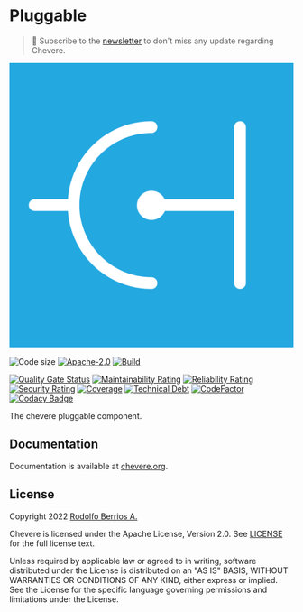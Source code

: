 # Pluggable

> 🔔 Subscribe to the [newsletter](https://newsletter.chevereto.com/subscription?f=gTmksA6763vPCG763763kYCOTgWu6Kx4BPohVDY97aHddrqis6B763cHay8dhtmMKlI6r3vUfGREZmSvDNNGj3MlrRJV7A) to don't miss any update regarding Chevere.

![Chevere](LOGO.svg)

![Code size](https://img.shields.io/github/languages/code-size/chevere/pluggable?style=flat-square) [![Apache-2.0](https://img.shields.io/github/license/chevere/pluggable?style=flat-square)](LICENSE) [![Build](https://img.shields.io/github/workflow/status/chevere/pluggable/Test?style=flat-square)](https://github.com/chevere/pluggable/actions)

[![Quality Gate Status](https://sonarcloud.io/api/project_badges/measure?project=chevere_pluggable&metric=alert_status)](https://sonarcloud.io/dashboard?id=chevere_pluggable) [![Maintainability Rating](https://sonarcloud.io/api/project_badges/measure?project=chevere_pluggable&metric=sqale_rating)](https://sonarcloud.io/dashboard?id=chevere_pluggable) [![Reliability Rating](https://sonarcloud.io/api/project_badges/measure?project=chevere_pluggable&metric=reliability_rating)](https://sonarcloud.io/dashboard?id=chevere_pluggable) [![Security Rating](https://sonarcloud.io/api/project_badges/measure?project=chevere_pluggable&metric=security_rating)](https://sonarcloud.io/dashboard?id=chevere_pluggable) [![Coverage](https://sonarcloud.io/api/project_badges/measure?project=chevere_pluggable&metric=coverage)](https://sonarcloud.io/dashboard?id=chevere_pluggable) [![Technical Debt](https://sonarcloud.io/api/project_badges/measure?project=chevere_pluggable&metric=sqale_index)](https://sonarcloud.io/dashboard?id=chevere_pluggable) [![CodeFactor](https://www.codefactor.io/repository/github/chevere/pluggable/badge)](https://www.codefactor.io/repository/github/chevere/pluggable) [![Codacy Badge](https://app.codacy.com/project/badge/Grade/2cea4cc5b575498984a49b6891df1052)](https://www.codacy.com/gh/chevere/pluggable/dashboard)

The chevere pluggable component.

## Documentation

Documentation is available at [chevere.org](https://chevere.org/).

## License

Copyright 2022 [Rodolfo Berrios A.](https://rodolfoberrios.com/)

Chevere is licensed under the Apache License, Version 2.0. See [LICENSE](LICENSE) for the full license text.

Unless required by applicable law or agreed to in writing, software distributed under the License is distributed on an "AS IS" BASIS, WITHOUT WARRANTIES OR CONDITIONS OF ANY KIND, either express or implied. See the License for the specific language governing permissions and limitations under the License.
